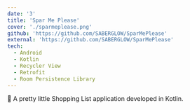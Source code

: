 ```yaml
---
date: '3'
title: 'Spar Me Please'
cover: './sparmeplease.png'
github: 'https://github.com/SABERGLOW/SparMePlease'
external: 'https://github.com/SABERGLOW/SparMePlease'
tech:
  - Android
  - Kotlin
  - Recycler View
  - Retrofit
  - Room Persistence Library
---
```


🛒 A pretty little Shopping List application developed in Kotlin.
